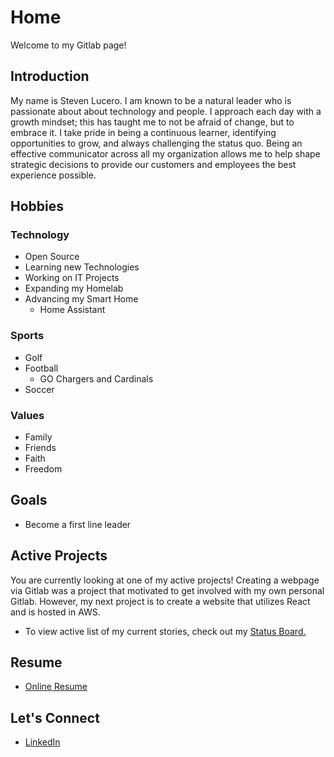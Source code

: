 # Home
Welcome to my Gitlab page!

## Introduction
My name is Steven Lucero. I am known to be a natural leader who is passionate about about technology and people. I approach each day with a growth mindset; this has taught me to not be afraid of change, but to embrace it. I take pride in being a continuous learner, identifying opportunities to grow, and always challenging the status quo. Being an effective communicator across all my organization allows me to help shape strategic decisions to provide our customers and employees the best experience possible.

## Hobbies

### Technology
- Open Source
- Learning new Technologies
- Working on IT Projects
- Expanding my Homelab
- Advancing my Smart Home
    - Home Assistant

### Sports
- Golf
- Football
    - GO Chargers and Cardinals
- Soccer

### Values
- Family
- Friends
- Faith
- Freedom

## Goals
- Become a first line leader

## Active Projects
 You are currently looking at one of my active projects! Creating a webpage via Gitlab was a project that motivated to get involved with my own personal Gitlab. However, my next project is to create a website that utilizes React and is hosted in AWS.

 * To view active list of my current stories, check out my [Status Board.](https://gitlab.com/stevejoluc/my-first-wiki/-/boards)

## Resume
- [Online Resume](https://registry.jsonresume.org/stevejoluc)

## Let's Connect
- [LinkedIn](https://www.linkedin.com/in/steven-lucero/)

